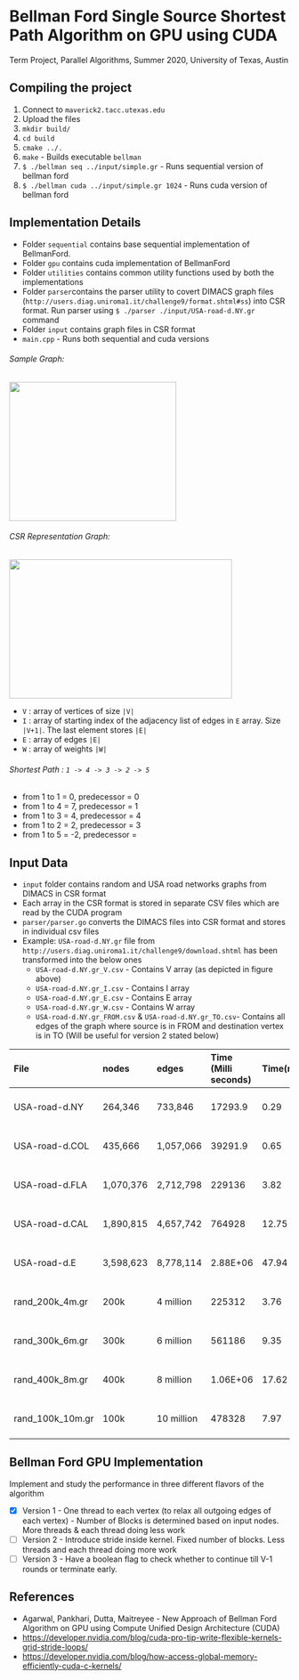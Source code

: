 # Bellman Ford Single Source Shortest Path Algorithm on GPU using CUDA
Term Project, Parallel Algorithms, Summer 2020, University of Texas, Austin

## Compiling the project

1. Connect to `maverick2.tacc.utexas.edu`
2. Upload the files
3. `mkdir build/`
4. `cd build`
5. `cmake ../.`
6. `make` - Builds executable `bellman`
7. `$ ./bellman seq ../input/simple.gr` - Runs sequential version of bellman ford
8. `$ ./bellman cuda ../input/simple.gr 1024` - Runs cuda version of bellman ford

## Implementation Details
* Folder `sequential` contains base sequential implementation of BellmanFord. 
* Folder `gpu` contains cuda implementation of BellmanFord
* Folder `utilities` contains common utility functions used by both the implementations 
* Folder `parser`contains the parser utility to covert DIMACS graph files (`http://users.diag.uniroma1.it/challenge9/format.shtml#ss`) into CSR format. Run parser using `$ ./parser ./input/USA-road-d.NY.gr` command
* Folder `input` contains graph files in CSR format
* `main.cpp` - Runs both sequential and cuda versions


###### Sample Graph:
<div>
<img src="https://user-images.githubusercontent.com/48846576/89080545-cb4dba00-d34e-11ea-8dbd-6e7f4b897bb5.png" height="250" width="300"/>
</div>

###### CSR Representation Graph:
<div>
<img src="https://user-images.githubusercontent.com/48846576/89236974-ac9e2c00-d5b7-11ea-9996-dca858eb0535.jpg" height="250" width="400"/>
</div>

- `V` : array of vertices of size `|V|`
- `I` : array of starting index of the adjacency list of edges in `E` array. Size `|V+1|`. The last element stores `|E|`
- `E` : array of edges `|E|`
- `W` : array of weights `|W|`
 
###### Shortest Path : `1 -> 4 -> 3 -> 2 -> 5`
- from 1 to 1 = 0, predecessor = 0
- from 1 to 4 = 7, predecessor = 1
- from 1 to 3 = 4, predecessor = 4
- from 1 to 2 = 2, predecessor = 3
- from 1 to 5 = -2, predecessor = 

## Input Data

- `input` folder contains random and USA road networks graphs from DIMACS in CSR format
- Each array in the CSR format is stored in separate CSV files which are read by the CUDA program
- `parser/parser.go` converts the DIMACS files into CSR format and stores in individual csv files 
- Example: `USA-road-d.NY.gr` file from `http://users.diag.uniroma1.it/challenge9/download.shtml` has been transformed into the below ones
    - `USA-road-d.NY.gr_V.csv` - Contains V array (as depicted in figure above)
    - `USA-road-d.NY.gr_I.csv` - Contains I array
    - `USA-road-d.NY.gr_E.csv` - Contains E array
    - `USA-road-d.NY.gr_W.csv` - Contains W array
    - `USA-road-d.NY.gr_FROM.csv` & `USA-road-d.NY.gr_TO.csv`- Contains all edges of the graph where source is in FROM and destination vertex is in TO (Will be useful for version 2 stated below)
    
| File           |	nodes |	edges|	Time (Milli seconds)| Time(min)	|	TACC command |
| :---          |   :---    |:---   |:---   |:---   |:---   |
|USA-road-d.NY      |	264,346	|733,846	|17293.9|	0.29	|`sbatch run_bellman_cuda.sh ../input/USA-road-d.NY.gr 1024`|
|USA-road-d.COL     |	435,666	|1,057,066|	39291.9|	0.65|	`sbatch run_bellman_cuda.sh ../input/USA-road-d.COL.gr 1024`|
|USA-road-d.FLA     |	1,070,376|	2,712,798|	229136|	3.82	|`sbatch run_bellman_cuda.sh ../input/USA-road-d.FLA.gr 1024`|
|USA-road-d.CAL     |	1,890,815	|4,657,742|	764928|	12.75|	`sbatch run_bellman_cuda.sh ../input/USA-road-d.CAL.gr 1024`|
|USA-road-d.E	    |3,598,623	|8,778,114|	2.88E+06|	47.94	|`sbatch run_bellman_cuda.sh ../input/USA-road-d.E.gr 1024`  |  
|rand_200k_4m.gr| 200k | 4 million | 225312 | 3.76 | `sbatch run_bellman_cuda.sh ../input/rand_200k_4m.gr 1024`|
|rand_300k_6m.gr| 300k | 6 million | 561186 | 9.35 | `sbatch run_bellman_cuda.sh ../input/rand_300k_6m.gr 1024`|
|rand_400k_8m.gr| 400k | 8 million | 1.06E+06 | 17.62 |`sbatch run_bellman_cuda.sh ../input/rand_400k_8m.gr 1024`|
|rand_100k_10m.gr| 100k | 10 million | 478328 | 7.97 |`sbatch run_bellman_cuda.sh ../input/rand_100k_10m.gr 1024`|

## Bellman Ford GPU Implementation
Implement and study the performance in three different flavors of the algorithm
- [x] Version 1 - One thread to each vertex (to relax all outgoing edges of each vertex) - Number of Blocks is determined based on input nodes. More threads & each thread doing less work  
- [ ] Version 2 - Introduce stride inside kernel. Fixed number of blocks. Less threads and each thread doing more work
- [ ] Version 3 - Have a boolean flag to check whether to continue till V-1 rounds or terminate early.

## References
- Agarwal, Pankhari, Dutta, Maitreyee - New Approach of Bellman Ford Algorithm on GPU using Compute Unified Design Architecture (CUDA)
- https://developer.nvidia.com/blog/cuda-pro-tip-write-flexible-kernels-grid-stride-loops/
- https://developer.nvidia.com/blog/how-access-global-memory-efficiently-cuda-c-kernels/